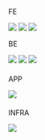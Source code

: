 
<div>
  <p>FE</p>
  <img src="https://img.shields.io/badge/React.js-61DAFB?style=flat-square&logo=React&logoColor=black"/>
  <img src="https://img.shields.io/badge/Next.js-000000?style=flat-square&logo=Next.js&logoColor=white"/>
  <img src="https://img.shields.io/badge/Vue.js-4FC08D?style=flat-square&logo=Vue.js&logoColor=white"/>
</div>


<div style="margin-bottom: 20px;">
  <p>BE</p>
  <img src="https://img.shields.io/badge/java-007396?style=flat-square&logo=java&logoColor=white"/>
  <img src="https://img.shields.io/badge/Spring-6DB33F?style=flat-square&logo=Spring&logoColor=white"/>
  <img src="https://img.shields.io/badge/Kotlin-007396?style=flat-square&logo=Kotlin&logoColor=white"/>
</div>

<div style="margin-bottom: 20px;">
  <p>APP</p>
  <img src="https://img.shields.io/badge/Kotlin-007396?style=flat-square&logo=Kotlin&logoColor=white"/>
</div>

<div style="margin-bottom: 20px;">
  <p>INFRA</p>
  <img src="https://img.shields.io/badge/Docker-007396?style=flat-square&logo=Docker&logoColor=white"/>
</div>






